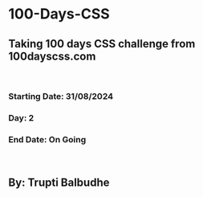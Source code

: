 # 100-Days-CSS
<h2>Taking 100 days CSS challenge from 100dayscss.com</h2>
<br>
<h3>Starting Date: 31/08/2024</h3>
<h3>Day: 2</h3>
<h3>End Date: On Going</h3>
<br>
<h2><strong>By: Trupti Balbudhe</strong></h2>